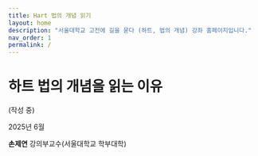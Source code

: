 ```yaml
---
title: Hart 법의 개념 읽기
layout: home
description: "서울대학교 고전에 길을 묻다 (하트, 법의 개념) 강좌 홈페이지입니다."
nav_order: 1
permalink: /
---
```


# 하트 법의 개념을 읽는 이유

(작성 중)

2025년 6월  

**손제연** 강의부교수(서울대학교 학부대학)

